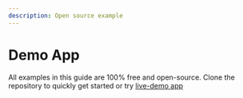 ```yaml
---
description: Open source example
---
```


# Demo App

All examples in this guide are 100% free and open-source. Clone the repository to quickly get started or try [live-demo app](https://github.com/coin-voyage/examples)
